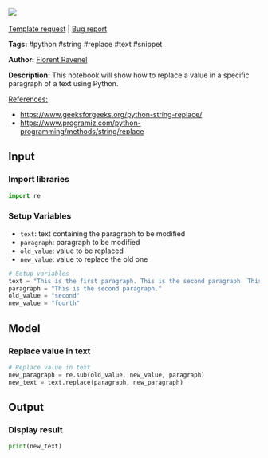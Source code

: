 <a href="https://app.naas.ai/user-redirect/naas/downloader?url=https://raw.githubusercontent.com/jupyter-naas/awesome-notebooks/master/Python/Python_Replace_value_in_text_in_a_specific_paragraph.ipynb" target="_parent"><img src="https://naasai-public.s3.eu-west-3.amazonaws.com/open_in_naas.svg"/></a><br><br><a href="https://github.com/jupyter-naas/awesome-notebooks/issues/new?assignees=&labels=&template=template-request.md&title=Tool+-+Action+of+the+notebook+">Template request</a> | <a href="https://github.com/jupyter-naas/awesome-notebooks/issues/new?assignees=&labels=bug&template=bug_report.md&title=Python+-+Replace+value+in+text+in+a+specific+paragraph:+Error+short+description">Bug report</a>

**Tags:** #python #string #replace #text #snippet

**Author:** [Florent Ravenel](https://www.linkedin.com/in/florent-ravenel/)

**Description:** This notebook will show how to replace a value in a specific paragraph of a text using Python.

<u>References:</u>
- https://www.geeksforgeeks.org/python-string-replace/
- https://www.programiz.com/python-programming/methods/string/replace

## Input

### Import libraries


```python
import re
```

### Setup Variables
- `text`: text containing the paragraph to be modified
- `paragraph`: paragraph to be modified
- `old_value`: value to be replaced
- `new_value`: value to replace the old one


```python
# Setup variables
text = "This is the first paragraph. This is the second paragraph. This is the third paragraph."
paragraph = "This is the second paragraph."
old_value = "second"
new_value = "fourth"
```

## Model

### Replace value in text


```python
# Replace value in text
new_paragraph = re.sub(old_value, new_value, paragraph)
new_text = text.replace(paragraph, new_paragraph)
```

## Output

### Display result


```python
print(new_text)
```
